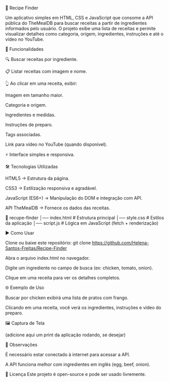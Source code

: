 🍲 Recipe Finder

Um aplicativo simples em HTML, CSS e JavaScript que consome a API pública do TheMealDB
 para buscar receitas a partir de ingredientes informados pelo usuário.
O projeto exibe uma lista de receitas e permite visualizar detalhes como categoria, origem, ingredientes, instruções e até o vídeo no YouTube.

🚀 Funcionalidades

🔍 Buscar receitas por ingrediente.

📋 Listar receitas com imagem e nome.

👆 Ao clicar em uma receita, exibir:

Imagem em tamanho maior.

Categoria e origem.

Ingredientes e medidas.

Instruções de preparo.

Tags associadas.

Link para vídeo no YouTube (quando disponível).

⚡ Interface simples e responsiva.

🛠️ Tecnologias Utilizadas

HTML5 → Estrutura da página.

CSS3 → Estilização responsiva e agradável.

JavaScript (ES6+) → Manipulação do DOM e integração com API.

API TheMealDB → Fornece os dados das receitas.

📁 recupe-finder
│── index.html       # Estrutura principal
│── style.css        # Estilos da aplicação
│── script.js        # Lógica em JavaScript (fetch + renderização)

▶️ Como Usar

Clone ou baixe este repositório:
git clone https://github.com/Helena-Santos-Freitas/Recipe-Finder

Abra o arquivo index.html no navegador.

Digite um ingrediente no campo de busca (ex: chicken, tomato, onion).

Clique em uma receita para ver os detalhes completos.

🌐 Exemplo de Uso

Buscar por chicken exibirá uma lista de pratos com frango.

Clicando em uma receita, você verá os ingredientes, instruções e vídeo do preparo.

🖼️ Captura de Tela

(adicione aqui um print da aplicação rodando, se desejar)

📌 Observações

É necessário estar conectado à internet para acessar a API.

A API funciona melhor com ingredientes em inglês (egg, beef, onion).

📄 Licença
Este projeto é open-source e pode ser usado livremente.
